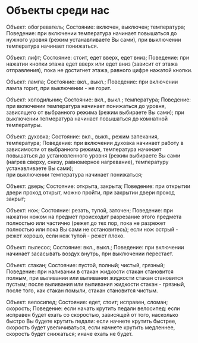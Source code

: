# Объекты среди нас

Объект: обогреватель;
Состояние: включен, выключен;
           температура;        
Поведение: при включении температура начинает повышаться до нужного уровня (режим устанавливаете Вы сами),
           при выключении температура начинает понижаться.
           
Объект: лифт;
Состояние: стоит,
           едет вверх, едет вниз;
Поведение: при нажатии кнопки этажа едет вверх или едет вниз (зависит от этажа отправления), пока не достигнет этажа, равного цифре нажатой кнопки.

Объект: лампа;
Состояние: вкл., выкл.;
Поведение: при включении лампа горит,
           при выключении - не горит.
           
Объект: холодильник;
Состояние: вкл., выкл.;
           температура;
Поведение: при включении температура начинает понижаться до уровня, зависящего от выбранного режима (режим выбираете Вы сами);
           при выключении тепмература начинает повышаться до комнатной температуры.
           
Объект: духовка;
Состояние: вкл., выкл.,
           режим запекания,
           температура;
Поведение: при включении духовка начинает работу в зависимости от выбранного режима, температура начинает повышаться до установленного уровня 
           (режим выбираете Вы сами (нагрев сверху, снизу, равномерное нагревание), температуру устанавливаете  Вы сами);  
            при выключении температура начинает понижаться;
            
Объект: дверь;
Состояние: открыта, закрыта;
Поведение: при открытии двери проход открыт, можно пройти,
           при закрытии двери проход закрыт;
           
Объект: нож;
Состояние: резать,
           тупой, заточен;
Поведение: при нажатии ножом на предмет происходит разрезание этого предмета полностью или частично 
           (режет до тех пор, пока не разрежет полностью или пока Вы сами не остановитесь); 
           если нож острый - режет хорошо,
           если нож тупой - режет плохо.
           
Объект: пылесос;
Состояние: вкл., выкл.;
Поведение: при включении начинает засасывать воздух внутрь,
           при выключении перестает.
           
Объект: стакан;
Состояние: пустой, полный;
           чистый, грязный;
Поведение: при наливании в стакан жидкости стакан становится полным,
           при выливании или выпивании жидкости стакан становится пустым;
           после выливания или выпивания жидкости стакан - грязный,
           после того, как стакан помыли, стакан становится чистым.
           
Объект: велосипед;
Состояние: едет, стоит;
           исправен, сломан;
           скорость;
Поведение: если начать крутить педали велосипед: если исправен будет ехать со скоростью, зависящей от того, насколько быстро Вы будете крутить педали:
                                                                если начнете крутить быстрее, скорость будет увеличиваться,
                                                                если начнете крутить медленнее, скорость будет снижаться;
                                                 иначе ехать не будет.               
              
